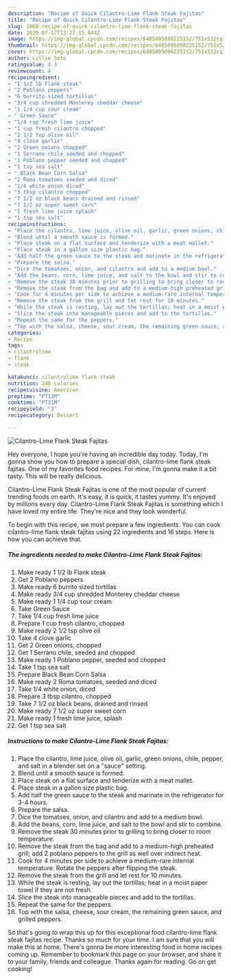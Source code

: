 ```yaml
---
description: "Recipe of Quick Cilantro-Lime Flank Steak Fajitas"
title: "Recipe of Quick Cilantro-Lime Flank Steak Fajitas"
slug: 1068-recipe-of-quick-cilantro-lime-flank-steak-fajitas
date: 2020-07-17T13:27:15.844Z
image: https://img-global.cpcdn.com/recipes/6485095090225152/751x532cq70/cilantro-lime-flank-steak-fajitas-recipe-main-photo.jpg
thumbnail: https://img-global.cpcdn.com/recipes/6485095090225152/751x532cq70/cilantro-lime-flank-steak-fajitas-recipe-main-photo.jpg
cover: https://img-global.cpcdn.com/recipes/6485095090225152/751x532cq70/cilantro-lime-flank-steak-fajitas-recipe-main-photo.jpg
author: Lillie Soto
ratingvalue: 4.3
reviewcount: 4
recipeingredient:
- "1 1/2 lb Flank steak"
- "2 Poblano peppers"
- "6 burrito sized tortillas"
- "3/4 cup shredded Monterey cheddar cheese"
- "1 1/4 cup sour cream"
- " Green Sauce"
- "1/4 cup fresh lime juice"
- "1 cup fresh cilantro chopped"
- "2 1/2 tsp olive oil"
- "4 clove garlic"
- "2 Green onions chopped"
- "1 Serrano chile seeded and chopped"
- "1 Poblano pepper seeded and chopped"
- "1 tsp sea salt"
- " Black Bean Corn Salsa"
- "2 Roma tomatoes seeded and diced"
- "1/4 white onion diced"
- "3 tbsp cilantro chopped"
- "7 1/2 oz black beans drained and rinsed"
- "7 1/2 oz super sweet corn"
- "1 fresh lime juice splash"
- "1 tsp sea salt"
recipeinstructions:
- "Place the cilantro, lime juice, olive oil, garlic, green onions, chile, pepper, and salt in a blender set on a &#34;sauce&#34; setting."
- "Blend until a smooth sauce is formed."
- "Place steak on a flat surface and tenderize with a meat mallet."
- "Place steak in a gallon size plastic bag."
- "Add half the green sauce to the steak and marinate in the refrigerator for 3-4 hours."
- "Prepare the salsa."
- "Dice the tomatoes, onion, and cilantro and add to a medium bowl."
- "Add the beans, corn, lime juice, and salt to the bowl and stir to combine."
- "Remove the steak 30 minutes prior to grilling to bring closer to room temperature."
- "Remove the steak from the bag and add to a medium-high preheated grill; add 2 poblano peppers to the grill as well over indirect heat."
- "Cook for 4 minutes per side to achieve a medium-rare internal temperature. Rotate the peppers after flipping the steak."
- "Remove the steak from the grill and let rest for 10 minutes."
- "While the steak is resting, lay out the tortillas; heat in a moist paper towel if they are not fresh."
- "Slice the steak into manageable pieces and add to the tortillas."
- "Repeat the same for the peppers."
- "Top with the salsa, cheese, sour cream, the remaining green sauce, and grilled peppers."
categories:
- Recipe
tags:
- cilantrolime
- flank
- steak

katakunci: cilantrolime flank steak 
nutrition: 248 calories
recipecuisine: American
preptime: "PT13M"
cooktime: "PT31M"
recipeyield: "3"
recipecategory: Dessert

---
```



![Cilantro-Lime Flank Steak Fajitas](https://img-global.cpcdn.com/recipes/6485095090225152/751x532cq70/cilantro-lime-flank-steak-fajitas-recipe-main-photo.jpg)

Hey everyone, I hope you're having an incredible day today. Today, I'm gonna show you how to prepare a special dish, cilantro-lime flank steak fajitas. One of my favorites food recipes. For mine, I'm gonna make it a bit tasty. This will be really delicious.



Cilantro-Lime Flank Steak Fajitas is one of the most popular of current trending foods on earth. It's easy, it is quick, it tastes yummy. It's enjoyed by millions every day. Cilantro-Lime Flank Steak Fajitas is something which I have loved my entire life. They're nice and they look wonderful.


To begin with this recipe, we must prepare a few ingredients. You can cook cilantro-lime flank steak fajitas using 22 ingredients and 16 steps. Here is how you can achieve that.

<!--inarticleads1-->

##### The ingredients needed to make Cilantro-Lime Flank Steak Fajitas:

1. Make ready 1 1/2 lb Flank steak
1. Get 2 Poblano peppers
1. Make ready 6 burrito sized tortillas
1. Make ready 3/4 cup shredded Monterey cheddar cheese
1. Make ready 1 1/4 cup sour cream
1. Take  Green Sauce
1. Take 1/4 cup fresh lime juice
1. Prepare 1 cup fresh cilantro, chopped
1. Make ready 2 1/2 tsp olive oil
1. Take 4 clove garlic
1. Get 2 Green onions, chopped
1. Get 1 Serrano chile, seeded and chopped
1. Make ready 1 Poblano pepper, seeded and chopped
1. Take 1 tsp sea salt
1. Prepare  Black Bean Corn Salsa
1. Make ready 2 Roma tomatoes, seeded and diced
1. Take 1/4 white onion, diced
1. Prepare 3 tbsp cilantro, chopped
1. Take 7 1/2 oz black beans, drained and rinsed
1. Make ready 7 1/2 oz super sweet corn
1. Make ready 1 fresh lime juice, splash
1. Get 1 tsp sea salt




<!--inarticleads2-->

##### Instructions to make Cilantro-Lime Flank Steak Fajitas:

1. Place the cilantro, lime juice, olive oil, garlic, green onions, chile, pepper, and salt in a blender set on a &#34;sauce&#34; setting.
1. Blend until a smooth sauce is formed.
1. Place steak on a flat surface and tenderize with a meat mallet.
1. Place steak in a gallon size plastic bag.
1. Add half the green sauce to the steak and marinate in the refrigerator for 3-4 hours.
1. Prepare the salsa.
1. Dice the tomatoes, onion, and cilantro and add to a medium bowl.
1. Add the beans, corn, lime juice, and salt to the bowl and stir to combine.
1. Remove the steak 30 minutes prior to grilling to bring closer to room temperature.
1. Remove the steak from the bag and add to a medium-high preheated grill; add 2 poblano peppers to the grill as well over indirect heat.
1. Cook for 4 minutes per side to achieve a medium-rare internal temperature. Rotate the peppers after flipping the steak.
1. Remove the steak from the grill and let rest for 10 minutes.
1. While the steak is resting, lay out the tortillas; heat in a moist paper towel if they are not fresh.
1. Slice the steak into manageable pieces and add to the tortillas.
1. Repeat the same for the peppers.
1. Top with the salsa, cheese, sour cream, the remaining green sauce, and grilled peppers.




So that's going to wrap this up for this exceptional food cilantro-lime flank steak fajitas recipe. Thanks so much for your time. I am sure that you will make this at home. There's gonna be more interesting food in home recipes coming up. Remember to bookmark this page on your browser, and share it to your family, friends and colleague. Thanks again for reading. Go on get cooking!
